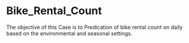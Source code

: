 # Bike_Rental_Count
The objective of this Case is to Predication of bike rental count on daily based on the
environmental and seasonal settings.
